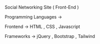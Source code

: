 Social Networking Site ( Front-End )

Programming Languages ->

Frontend -> HTML , CSS , Javascript

Frameworks -> jQuery , Bootstrap , Tailwind 

